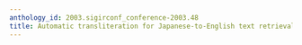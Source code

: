 ```yaml
---
anthology_id: 2003.sigirconf_conference-2003.48
title: Automatic transliteration for Japanese-to-English text retrieval
---
```

